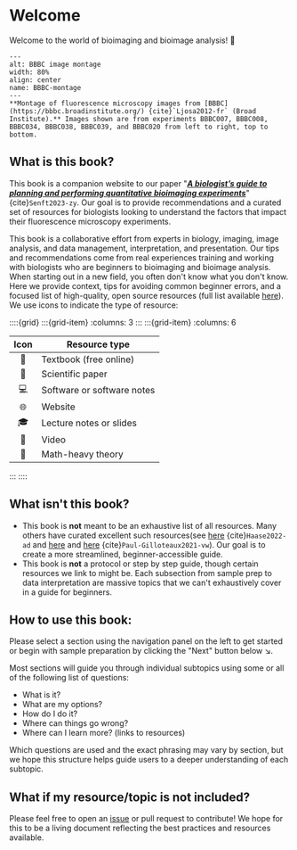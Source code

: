 # Welcome

Welcome to the world of bioimaging and bioimage analysis! 🎉
```{figure} ./BBBC_montage.png
---
alt: BBBC image montage
width: 80%
align: center
name: BBBC-montage
---
**Montage of fluorescence microscopy images from [BBBC](https://bbbc.broadinstitute.org/) {cite}`Ljosa2012-fr` (Broad Institute).** Images shown are from experiments BBBC007, BBBC008, BBBC034, BBBC038, BBBC039, and BBBC020 from left to right, top to bottom.
```
## What is this book?

This book is a companion website to our paper "[**_A biologist’s guide to planning and performing quantitative bioimaging experiments_**](https://doi.org/10.1371/journal.pbio.3002167)" {cite}`Senft2023-zy`. Our goal is to provide recommendations and a curated set of resources for biologists looking to understand the factors that impact their fluorescence microscopy experiments.

This book is a collaborative effort from experts in biology, imaging, image analysis, and data management, interpretation, and presentation. Our tips and recommendations come from real experiences training and working with biologists who are beginners to bioimaging and bioimage analysis. When starting out in a new field, you often don't know what you don't know. Here we provide context, tips for avoiding common beginner errors, and a focused list of high-quality, open source resources (full list available [here](bibliography)). We use icons to indicate the type of resource:

::::{grid}
:::{grid-item}
:columns: 3
:::
:::{grid-item}
:columns: 6

| **Icon** | **Resource type**          |
|:--------:|----------------------------|
|   📖     | Textbook (free online)     |
|   📄     | Scientific paper           |
|   💻     | Software or software notes |
|   🌐     | Website                    |
|   🎓     | Lecture notes or slides    |
|   🎥     | Video                      |
|   🔢     | Math-heavy theory          |

:::
::::

## What **isn't** this book?

* This book is **not** meant to be an exhaustive list of all resources. Many others have curated excellent such resources(see [here](https://febs.onlinelibrary.wiley.com/doi/10.1002/1873-3468.14451) {cite}`Haase2022-ad` and [here](https://www.bioimagingnorthamerica.org/training-education-resources/) and [here](https://biii.eu/) {cite}`Paul-Gilloteaux2021-vw`). Our goal is to create a more streamlined, beginner-accessible guide.
* This book is **not** a protocol or step by step guide, though certain resources we link to might be. Each subsection from sample prep to data interpretation are massive topics that we can't exhaustively cover in a guide for beginners.


## How to use this book:
Please select a section using the navigation panel on the left to get started or begin with sample preparation by clicking the "Next" button below ↘️.

Most sections will guide you through individual subtopics using some or all of the following list of questions:
* What is it?
* What are my options?
* How do I do it? 
* Where can things go wrong?
* Where can I learn more? (links to resources)

Which questions are used and the exact phrasing may vary by section, but we hope this structure helps guide users to a deeper understanding of each subtopic.

## What if my resource/topic is not included?
Please feel free to open an [issue](https://github.com/broadinstitute/MicroscopyForBeginnersReferenceGuide/issues) or pull request to contribute! We hope for this to be a living document reflecting the best practices and resources available.
